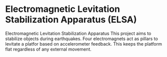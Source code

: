 # Electromagnetic Levitation Stabilization Apparatus (ELSA)
Electromagnetic Levitation Stabilization Apparatus
This project aims to stabilize objects during earthquakes. Four electromagnets act as pillars to levitate a platfor based on accelerometer feedback. This keeps the platform flat regardless of any external movement. 
